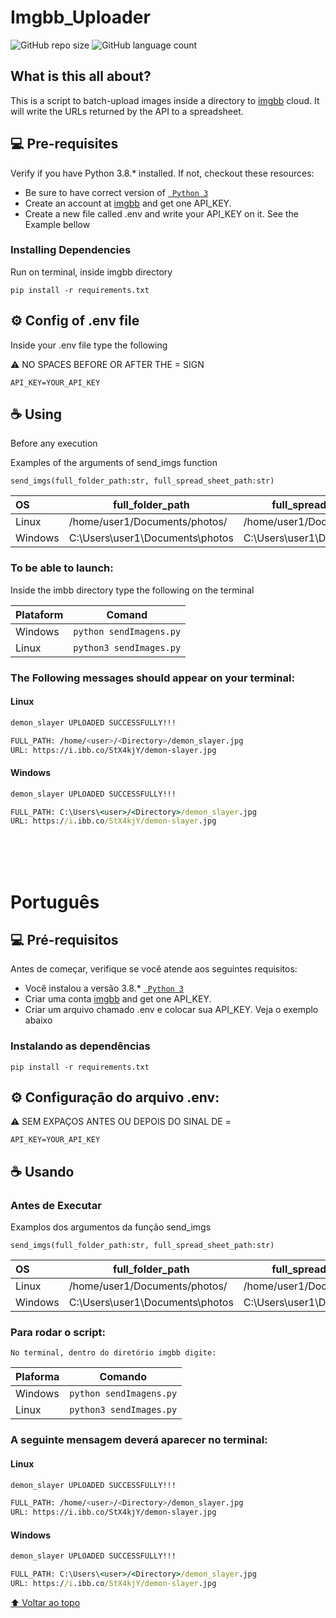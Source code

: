 # Imgbb_Uploader

![GitHub repo size](https://img.shields.io/github/repo-size/FelipeMaced0/README-template?style=for-the-badge)
![GitHub language count](https://img.shields.io/github/languages/count/FelipeMaced0/README-template?style=for-the-badge)


## What is this all about?

This is a script to batch-upload images inside a directory to [imgbb](https://imgbb.com) cloud.
It will write the URLs returned by the API to a spreadsheet.

## 💻 Pre-requisites

Verify if you have Python 3.8.* installed. If not, checkout these resources:
<!---Estes são apenas requisitos de exemplo. Adicionar, duplicar ou remover conforme necessário--->
* Be sure to have correct version of [` Python 3`](https://www.python.org/downloads/)
* Create an account at [imgbb](https://imgbb.com) and get one API_KEY.
* Create a new file called .env and write your API_KEY on it. See the Example bellow

### Installing Dependencies 
Run on terminal, inside imgbb directory

    pip install -r requirements.txt

## ⚙️ Config of .env file
Inside your .env file type the following

⚠️ NO SPACES BEFORE OR AFTER THE = SIGN

    API_KEY=YOUR_API_KEY

## ☕ Using 
Before any execution

Examples of the arguments of send_imgs function

`send_imgs(full_folder_path:str, full_spread_sheet_path:str)`

| OS        |          full_folder_path         |        full_spread_sheet_path        |
|:--------- | --------------------------------- | ------------------------------------ |
| Linux     | /home/user1/Documents/photos/     | /home/user1/Documents/urls.xlsx      | 
| Windows   | C:\Users\user1\Documents\photos   | C:\Users\user1\Documents\urls.xlsx   |

### To be able to launch:
Inside the imbb directory type the following on the terminal

| Plataform |        Comand         |
| --------- | --------------------- |
| Windows   |`python sendImagens.py`|
| Linux     |`python3 sendImages.py`|


### The Following messages should appear on your terminal:

#### Linux
```bash
demon_slayer UPLOADED SUCCESSFULLY!!!

FULL_PATH: /home/<user>/<Directory>/demon_slayer.jpg
URL: https://i.ibb.co/StX4kjY/demon-slayer.jpg

```

#### Windows
```cmd
demon_slayer UPLOADED SUCCESSFULLY!!!

FULL_PATH: C:\Users\<user>/<Directory>/demon_slayer.jpg
URL: https://i.ibb.co/StX4kjY/demon-slayer.jpg

```

<br><br><br>

# Português

## 💻 Pré-requisitos

Antes de começar, verifique se você atende aos seguintes requisitos:
<!---Estes são apenas requisitos de exemplo. Adicionar, duplicar ou remover conforme necessário--->
* Você instalou a versão 3.8.* [` Python 3`](https://www.python.org/downloads/)
* Criar uma conta [imgbb](https://imgbb.com) and get one API_KEY.
* Criar um arquivo chamado .env e colocar sua API_KEY. Veja o exemplo abaixo

### Instalando as dependências 
    pip install -r requirements.txt

## ⚙️ Configuração do arquivo .env: 

⚠️ SEM EXPAÇOS ANTES OU DEPOIS DO SINAL DE =

    API_KEY=YOUR_API_KEY

   
## ☕ Usando 

### Antes de Executar

Examplos dos argumentos da função send_imgs

`send_imgs(full_folder_path:str, full_spread_sheet_path:str)`

| OS        |          full_folder_path         |        full_spread_sheet_path        |
|:--------- | --------------------------------- | ------------------------------------ |
| Linux     | /home/user1/Documents/photos/     | /home/user1/Documents/urls.xlsx      | 
| Windows   | C:\Users\user1\Documents\photos   | C:\Users\user1\Documents\urls.xlsx   |

### Para rodar o script:
    No terminal, dentro do diretório imgbb digite:

| Plaforma  |        Comando        |
| --------- | --------------------- |
| Windows   |`python sendImagens.py`|
| Linux     |`python3 sendImages.py`|

### A seguinte mensagem deverá aparecer no terminal:

#### Linux
```bash
demon_slayer UPLOADED SUCCESSFULLY!!!

FULL_PATH: /home/<user>/<Directory>/demon_slayer.jpg
URL: https://i.ibb.co/StX4kjY/demon-slayer.jpg

```

#### Windows
```cmd
demon_slayer UPLOADED SUCCESSFULLY!!!

FULL_PATH: C:\Users\<user>/<Directory>/demon_slayer.jpg
URL: https://i.ibb.co/StX4kjY/demon-slayer.jpg

```

[⬆ Voltar ao topo](#Imgbb_Uploader)<br>
